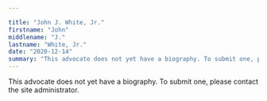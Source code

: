 ```yaml
---

title: "John J. White, Jr."
firstname: "John"
middlename: "J."
lastname: "White, Jr."
date: "2020-12-14"
summary: "This advocate does not yet have a biography. To submit one, please contact the site administrator."
---
```

This advocate does not yet have a biography. To submit one, please contact the site administrator.

